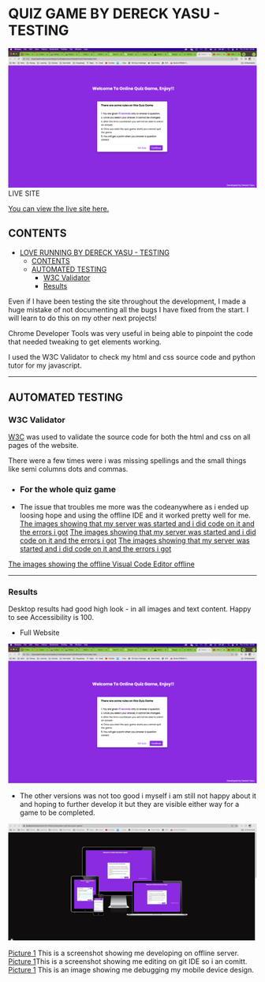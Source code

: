 # QUIZ GAME BY DERECK YASU - TESTING

![Love Running website by Dereck shown on a range of devices, using amiresponsive(https://ui.dev/amiresponsive)](/assets/images/Screenshot%202023-10-12%20at%2002.29.28.png)
LIVE SITE

[You can view the live site here.](https://drayyblacc.github.io/quiz-game)

## CONTENTS

- [LOVE RUNNING BY DERECK YASU - TESTING](#love-running-by-dereck-yasu---testing)
  - [CONTENTS](#contents)
  - [AUTOMATED TESTING](#automated-testing)
    - [W3C Validator](#w3c-validator)
    - [Results](#results)

 Even if I have been testing the site throughout the development, I made a huge mistake of not documenting all the bugs I have fixed from the start. I will learn to do this on my other next projects!

Chrome Developer Tools was very useful in being able to pinpoint the code that needed tweaking to get elements working.

I used the W3C Validator to check my html and css source code and python tutor for my javascript.
- - -

## AUTOMATED TESTING

### W3C Validator

[W3C](https://validator.w3.org/) was used to validate the source code for both the html and css on all pages of the website.

There were a few times were i was missing spellings and the small things like semi columns dots and commas.

- ### For the whole quiz game

- The issue that troubles me more was the codeanywhere as i ended up loosing hope and using the offline IDE and it worked pretty well for me.
[The images showing that my server was started and i did code on it and the errors i got](/assets/images/failing%20codeanywhere.png)
[The images showing that my server was started and i did  code on it and the errors i got](/assets/images/codeanywher%20server.png)
[The images showing that my server was started and i did code on it and the errors i got](/assets/images/Codeanywher%20server%20fail.png)

[The images showing the offline Visual Code Editor offline](/assets/images/Screenshot%202023-10-12%20at%2001.38.35.png)
- - -


### Results

Desktop results had good high look - in all images and text content. Happy to see Accessibility is 100.

- Full Website 
  
![Results](/assets/images/Screenshot%202023-10-12%20at%2002.29.28.png)

- The other versions was not too good i myself i am still not happy about it and hoping to further develop it but they are visible either way for a game to be completed.
  
![Results 2](/assets/images/all%20devices.png)

[Picture 1](/assets/images/Codeanywher%20server%20fail.png) This is a screenshot showing me developing on offline server.
[Picture 1](/Drayyblacc/quiz-game/assets/images/gitide.png/)This is a screenshot showing me editing on git IDE so i an comitt.
[Picture 1](Drayyblacc/quiz-game/assets/images/working%on%responsiv.png) This is an image showing me debugging my mobile device design.